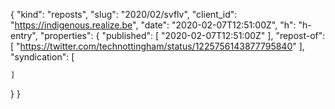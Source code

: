 {
  "kind": "reposts",
  "slug": "2020/02/svflv",
  "client_id": "https://indigenous.realize.be",
  "date": "2020-02-07T12:51:00Z",
  "h": "h-entry",
  "properties": {
    "published": [
      "2020-02-07T12:51:00Z"
    ],
    "repost-of": [
      "https://twitter.com/technottingham/status/1225756143877795840"
    ],
    "syndication": [

    ]
  }
}
